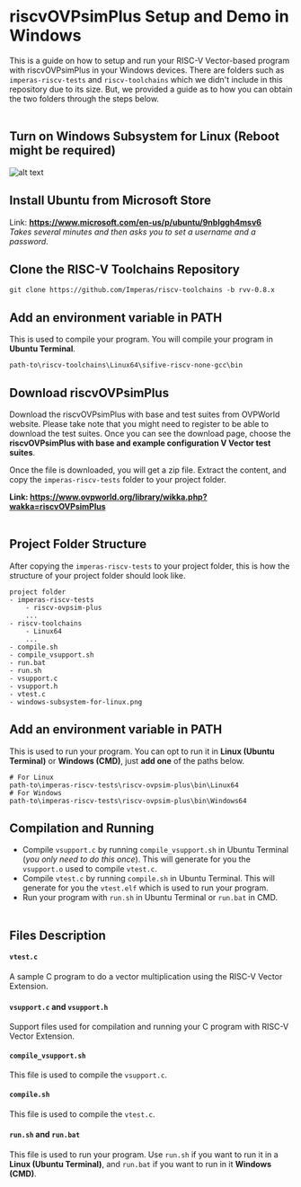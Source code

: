 # **riscvOVPsimPlus Setup and Demo in Windows**

This is a guide on how to setup and run your RISC-V Vector-based program with riscvOVPsimPlus in your Windows devices. There are folders such as `imperas-riscv-tests` and `riscv-toolchains` which we didn't include in this repository due to its size. But, we provided a guide as to how you can obtain the two folders through the steps below.
<br /><br />

## **Turn on Windows Subsystem for Linux (Reboot might be required)**
![alt text](https://mafft.cbrc.jp/alignment/software/TurnWindowsFeaturesOnOrOff.png?raw=true)
## **Install Ubuntu from Microsoft Store**
Link: **https://www.microsoft.com/en-us/p/ubuntu/9nblggh4msv6**  
*Takes several minutes and then asks you to set a username and a password.*

## **Clone the RISC-V  Toolchains Repository**
```
git clone https://github.com/Imperas/riscv-toolchains -b rvv-0.8.x
```
## **Add an environment variable in PATH**
This is used to compile your program. You will compile your program in **Ubuntu Terminal**.
```
path-to\riscv-toolchains\Linux64\sifive-riscv-none-gcc\bin
```
## **Download riscvOVPsimPlus**
Download the riscvOVPsimPlus with base and test suites from OVPWorld website. Please take note that you might need to register to be able to download the test suites. Once you can see the download page, choose the **riscvOVPsimPlus with base and example configuration V Vector test suites**.

Once the file is downloaded, you will get a zip file. Extract the content, and copy the `imperas-riscv-tests` folder to your project folder.

**Link: https://www.ovpworld.org/library/wikka.php?wakka=riscvOVPsimPlus**
<br /><br />

## **Project Folder Structure**
After copying the `imperas-riscv-tests` to your project folder, this is how the structure of your project folder should look like.
```
project folder
- imperas-riscv-tests
    - riscv-ovpsim-plus
    ...
- riscv-toolchains
    - Linux64
    ...
- compile.sh
- compile_vsupport.sh
- run.bat
- run.sh
- vsupport.c
- vsupport.h
- vtest.c
- windows-subsystem-for-linux.png
```

## **Add an environment variable in PATH**
This is used to run your program. You can opt to run it in **Linux (Ubuntu Terminal)** or **Windows (CMD)**, just **add one** of the paths below.
```
# For Linux
path-to\imperas-riscv-tests\riscv-ovpsim-plus\bin\Linux64
# For Windows
path-to\imperas-riscv-tests\riscv-ovpsim-plus\bin\Windows64
```

## **Compilation and Running**
* Compile `vsupport.c` by running `compile_vsupport.sh` in Ubuntu Terminal (*you only need to do this once*). This will generate for you the `vsupport.o` used to compile `vtest.c`.
* Compile `vtest.c` by running `compile.sh` in Ubuntu Terminal. This will generate for you the `vtest.elf` which is used to run your program.
* Run your program with `run.sh` in Ubuntu Terminal or `run.bat` in CMD.
<br /><br />
## **Files Description**
#### **`vtest.c`**
A sample C program to do a vector multiplication using the RISC-V Vector Extension.

#### **`vsupport.c` and `vsupport.h`**
Support files used for compilation and running your C program with RISC-V Vector Extension.
#### **`compile_vsupport.sh`**
This file is used to compile the `vsupport.c`.

#### **`compile.sh`**
This file is used to compile the `vtest.c`.

#### **`run.sh` and `run.bat`**
This file is used to run your program. Use `run.sh` if you want to run it in a **Linux (Ubuntu Terminal)**, and `run.bat` if you want to run in it **Windows (CMD)**.